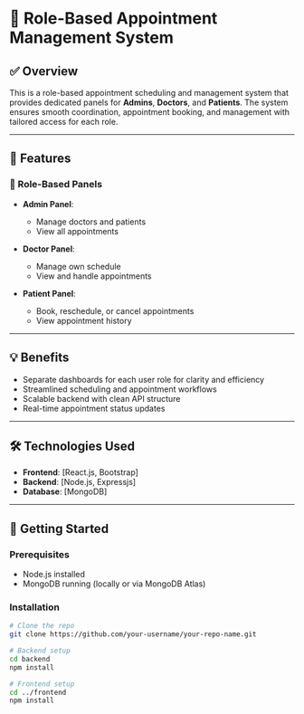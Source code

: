 
# 🏥 Role-Based Appointment Management System

## ✅ Overview

This is a role-based appointment scheduling and management system that provides dedicated panels for **Admins**, **Doctors**, and **Patients**. The system ensures smooth coordination, appointment booking, and management with tailored access for each role.

---

## 🎯 Features

### 🔐 Role-Based Panels
- **Admin Panel**:  
  - Manage doctors and patients  
  - View all appointments  

- **Doctor Panel**:  
  - Manage own schedule  
  - View and handle appointments  

- **Patient Panel**:  
  - Book, reschedule, or cancel appointments  
  - View appointment history  

---

## 💡 Benefits

- Separate dashboards for each user role for clarity and efficiency  
- Streamlined scheduling and appointment workflows  
- Scalable backend with clean API structure  
- Real-time appointment status updates

---

## 🛠️ Technologies Used

- **Frontend**: [React.js, Bootstrap]
- **Backend**: [Node.js, Expressjs]
- **Database**: [MongoDB]

---

## 🚀 Getting Started

### Prerequisites
- Node.js installed
- MongoDB running (locally or via MongoDB Atlas)

### Installation

```bash
# Clone the repo
git clone https://github.com/your-username/your-repo-name.git

# Backend setup
cd backend
npm install

# Frontend setup
cd ../frontend
npm install
